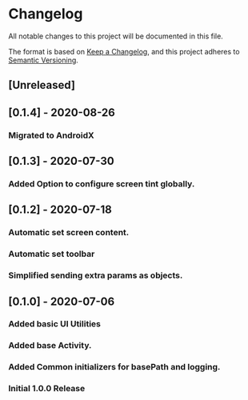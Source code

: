﻿# Changelog

All notable changes to this project will be documented in this file.

The format is based on [Keep a Changelog](https://keepachangelog.com/en/1.0.0/),
and this project adheres to [Semantic Versioning](https://semver.org/spec/v2.0.0.html).

## [Unreleased]

## [0.1.4] - 2020-08-26

### Migrated to AndroidX

## [0.1.3] - 2020-07-30

### Added Option to configure screen tint globally.

## [0.1.2] - 2020-07-18

### Automatic set screen content.
### Automatic set toolbar 
### Simplified sending extra params as objects.

## [0.1.0] - 2020-07-06

### Added basic UI Utilities
### Added base Activity.
### Added Common initializers for basePath and logging.
### Initial 1.0.0 Release

